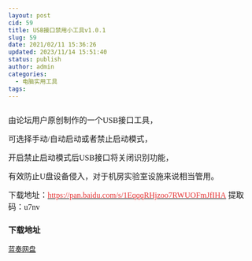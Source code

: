 ```yaml
---
layout: post
cid: 59
title: USB接口禁用小工具v1.0.1
slug: 59
date: 2021/02/11 15:36:26
updated: 2023/11/14 15:51:40
status: publish
author: admin
categories: 
  - 电脑实用工具
tags: 
---
```



<div alt="潮男心博客 www.cnx0.com" >
				<p>
	<span style='font-size:16px;font-family:"'><a class="pics" href="http://images.upload.dzs6.com/upload/1/888552/images/20200804/20200804160697079707.png" rel="pics"><img src="http://images.upload.dzs6.com/upload/1/888552/images/20200804/20200804160697079707.png" class="scrollLoading" data-url="http://images.upload.dzs6.com/upload/1/888552/images/20200804/20200804160697079707.png" alt=""></a> <br></span> 
</p>
<p>
	<span style='font-size:16px;font-family:"'>由论坛用户原创制作的一个USB接口工具，</span> 
</p>
<p>
	<span style='font-size:16px;font-family:"'>可选择手动/自动启动或者禁止启动模式，</span> 
</p>
<p>
	<span style='font-size:16px;font-family:"'>开启禁止启动模式后USB接口将关闭识别功能，</span> 
</p>
<p>
	<span style='font-size:16px;font-family:"'>有效防止U盘设备侵入，对于机房实验室设施来说相当管用。<br></span> 
</p>
<p>
	<span style='font-size:16px;font-family:"'>下载地址：<a href="https://pan.baidu.com/s/1EqqqRHjzoo7RWUOFmJfIHA" target="_blank"><span style="color:#E53333;">https://pan.baidu.com/s/1EqqqRHjzoo7RWUOFmJfIHA</span></a>&#160;</span><span style='font-size:16px;font-family:"'>提取码：u7nv</span> 
</p>
<div id="fengexuxian"></div>
<div class="page-content-intro main-article"><div class="down-url-wrap"> 
<h3 class="tit">
<i class="ico"></i>下载地址</h3>
<a href="#down" onclick="window.open('https://www.lanzoux.com/ilI6sfadhaf');return false;" class="sbtn" title=""><i class="ico"></i><i class="line"></i>蓝奏网盘</a> &#160;

</div></div>			</div>
			